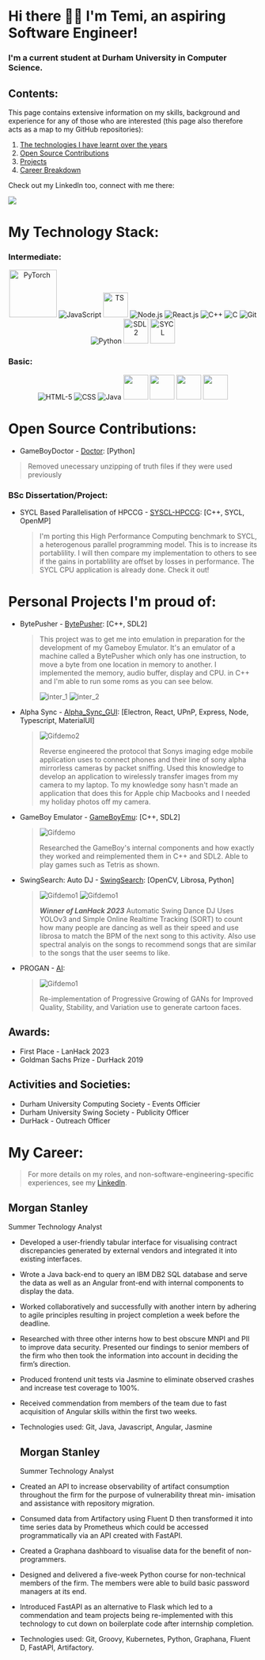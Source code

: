 # Hi there 👋🏿 I'm Temi, an aspiring Software Engineer!

### I'm a current student at Durham University in Computer Science.

## Contents:

This page contains extensive information on my skills, background and experience for any of those who are interested (this page also therefore acts as a map to my GitHub repositories):

1. [The technologies I have learnt over the years ](#my-technology-stack)
2. [Open Source Contributions](#open-source-contributions)
3. [Projects ](#personal-projects-im-proud-of)
4. [Career Breakdown ](#my-career)

Check out my LinkedIn too, connect with me there:

<a href="https://www.linkedin.com/in/irenitemi-agbejule-53905b157/"><img src="https://img.icons8.com/color/96/000000/linkedin.png"/></a>

# My Technology Stack:

### Intermediate:

<center><div>
    <img src="https://pytorch.org/assets/images/pytorch-logo.png" width="96" title="PyTorch"/>
    <img src="https://img.icons8.com/color/48/000000/javascript--v1.png" title="JavaScript"/>
    <img src="https://cdn.jsdelivr.net/gh/devicons/devicon/icons/typescript/typescript-original.svg" title="TS" width="50"/>
    <img src="https://img.icons8.com/color/48/000000/nodejs.png" title="Node.js"/>
    <img src="https://img.icons8.com/color/48/000000/react-native.png" title="React.js"/>
    <img src="https://img.icons8.com/color/48/000000/c-plus-plus-logo.png" title="C++"/>
    <img src="https://img.icons8.com/fluency/48/000000/c.png" title="C"/>
    <img src="https://img.icons8.com/color/48/000000/git.png" title="Git"/>
    <img src="https://img.icons8.com/color/96/000000/python.png" title="Python"/>
    <img src="https://upload.wikimedia.org/wikipedia/commons/thumb/1/16/Simple_DirectMedia_Layer%2C_Logo.svg/1476px-Simple_DirectMedia_Layer%2C_Logo.svg.png" title="SDL2" width="50"/>
    <img src="https://upload.wikimedia.org/wikipedia/commons/1/12/SYCL_logo.svg" title="SYCL" width="50"/>
</div></center>

### Basic:

<center><div>
    <img src="https://img.icons8.com/color/48/000000/html-5--v1.png" title="HTML-5"/>
    <img src="https://img.icons8.com/color/48/000000/css3.png" title="CSS"/>
    <img src="https://img.icons8.com/color/48/000000/java-coffee-cup-logo--v1.png" title="Java"/>
   <img src="https://cdn.jsdelivr.net/gh/devicons/devicon/icons/kubernetes/kubernetes-plain.svg" width="50" />
   <img src="https://cdn.jsdelivr.net/gh/devicons/devicon/icons/prometheus/prometheus-original.svg" width="50" />
   <img src="https://cdn.jsdelivr.net/gh/devicons/devicon/icons/grafana/grafana-original.svg" width="50"/>
   <img src="https://cdn.jsdelivr.net/gh/devicons/devicon/icons/angularjs/angularjs-original.svg" width="50" />
   </div></center>

# Open Source Contributions:
* GameBoyDoctor - [Doctor](https://github.com/robert/gameboy-doctor/commit/c4845ba45e7155f4490ab03e642a7a8d652fab9a):  [Python]

> Removed unecessary unzipping of truth files if they were used previously

### BSc Dissertation/Project:

* SYCL Based Parallelisation of HPCCG - [SYSCL-HPCCG](https://github.com/Dart120/HPCCG-SYCL/tree/modified):  [C++, SYCL, OpenMP]
  
  > I'm porting this High Performance Computing benchmark to SYCL, a heterogenous parallel programming model. This is to increase its portablility. I will then compare my implementation to others to see if the gains in portablility are offset by losses in performance. The SYCL CPU application is already done. Check it out!

# Personal Projects I'm proud of:

* BytePusher - [BytePusher](https://github.com/Dart120/BytePusher):  [C++, SDL2]
  
  >  This project was to get me into emulation in preparation for the development of my Gameboy Emulator. It's an emulator of a machine called a BytePusher which only has one instruction, to move a byte from one location in memory to another. I implemented the memory, audio buffer, display and CPU. in C++ and I'm able to run some roms as you can see below.
  > 
  > ![inter_1](https://github.com/Dart120/BytePusher/blob/main/images/colour_test.png?raw=true)
  > ![inter_2](https://github.com/Dart120/BytePusher/blob/main/images/sine.png?raw=true)

* Alpha Sync - [Alpha_Sync_GUI](https://github.com/Dart120/alpha_sync_gui):  [Electron, React, UPnP, Express, Node, Typescript, MaterialUI]
  
  > ![Gifdemo2](https://github.com/Dart120/alpha_sync_gui/blob/main/images/example.png?raw=true)
  > 
  > Reverse engineered the protocol that Sonys imaging edge mobile application uses to connect phones and their line of sony alpha mirrorless cameras by packet sniffing. Used this knowledge to develop an application to wirelessly transfer images from my camera to my laptop. To my knowledge sony hasn't made an application that does this for Apple chip Macbooks and I needed my holiday photos off my camera.

* GameBoy Emulator - [GameBoyEmu](https://github.com/Dart120/GameBoyEmu/tree/CPU_t_cycle_accurate): [C++, SDL2]
  
  > ![Gifdemo](https://github.com/Dart120/GameBoyEmu/blob/CPU_t_cycle_accurate/images/Tetris.png?raw=true)
  > 
  > Researched the GameBoy's internal components and how exactly they worked and reimplemented them in C++ and SDL2. Able to play games such as Tetris as shown.

* SwingSearch: Auto DJ - [SwingSearch](https://github.com/Dart120/SwingSearch):  [OpenCV, Librosa, Python]
  
  > ![Gifdemo1](https://github.com/Dart120/SwingSearch/blob/main/images/yolo.png?raw=true)
  > ![Gifdemo1](https://github.com/Dart120/SwingSearch/blob/main/images/ui.png?raw=true)
  > 
  > ***Winner of LanHack 2023***
  > Automatic Swing Dance DJ
  > Uses YOLOv3 and Simple Online Realtime Tracking (SORT) to count how many people are dancing as well as their speed and use librosa to match the BPM of the next song to this activity. Also use spectral analyis on the songs to recommend songs that are similar to the songs that the user seems to like.

* PROGAN - [AI](https://github.com/Dart120/face-gen):  
  
  > ![Gifdemo1](https://github.com/Dart120/face-gen/blob/main/examples/faces.png?raw=true)
  > 
  > Re-implementation of Progressive Growing of GANs for Improved Quality, Stability, and Variation use to generate cartoon faces.

## Awards:

* First Place -  LanHack 2023
* Goldman Sachs Prize -  DurHack 2019

## Activities and Societies:

* Durham University Computing Society - Events Officier
* Durham University Swing Society - Publicity Officer
* DurHack - Outreach Officer

# My Career:

> For more details on my roles, and non-software-engineering-specific experiences, see my [LinkedIn](https://www.linkedin.com/in/irenitemi-agbejule-53905b157/).

## Morgan Stanley

Summer Technology Analyst 

* Developed a user-friendly tabular interface for visualising contract discrepancies generated by external vendors and integrated it
  into existing interfaces.

* Wrote a Java back-end to query an IBM DB2 SQL database and serve the data as well as an Angular front-end with internal
  components to display the data.

* Worked collaboratively and successfully with another intern by adhering to agile principles resulting in project completion a week
  before the deadline.

* Researched with three other interns how to best obscure MNPI and PII to improve data security. Presented our findings to senior
  members of the firm who then took the information into account in deciding the firm’s direction.

* Produced frontend unit tests via Jasmine to eliminate observed crashes and increase test coverage to 100%.

* Received commendation from members of the team due to fast acquisition of Angular skills within the first two weeks.

* Technologies used: Git, Java, Javascript, Angular, Jasmine
  
  ## Morgan Stanley
  
  Summer Technology Analyst 

* Created an API to increase observability of artifact consumption throughout the firm for the purpose of vulnerability threat min-
  imisation and assistance with repository migration.

* Consumed data from Artifactory using Fluent D then transformed it into time series data by Prometheus which could be accessed
  programmatically via an API created with FastAPI.

* Created a Graphana dashboard to visualise data for the benefit of non-programmers.

* Designed and delivered a five-week Python course for non-technical members of the firm. The members were able to build basic
  password managers at its end.

* Introduced FastAPI as an alternative to Flask which led to a commendation and team projects being re-implemented with this
  technology to cut down on boilerplate code after internship completion.

* Technologies used: Git, Groovy, Kubernetes, Python, Graphana, Fluent D, FastAPI, Artifactory.
